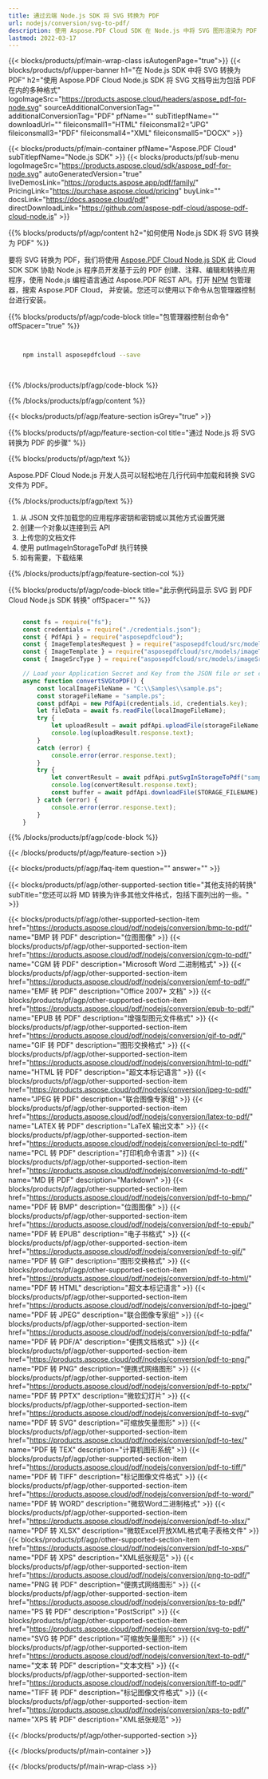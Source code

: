 ```yaml
---
title: 通过云端 Node.js SDK 将 SVG 转换为 PDF
url: nodejs/conversion/svg-to-pdf/
description: 使用 Aspose.PDF Cloud SDK 在 Node.js 中将 SVG 图形渲染为 PDF 文档。
lastmod: 2022-03-17
---
```


{{< blocks/products/pf/main-wrap-class isAutogenPage="true">}}
{{< blocks/products/pf/upper-banner h1="在 Node.js SDK 中将 SVG 转换为 PDF" h2="使用 Aspose.PDF Cloud Node.js SDK 将 SVG 文档导出为包括 PDF 在内的多种格式" logoImageSrc="https://products.aspose.cloud/headers/aspose_pdf-for-node.svg" sourceAdditionalConversionTag="" additionalConversionTag="PDF" pfName="" subTitlepfName="" downloadUrl="" fileiconsmall1="HTML" fileiconsmall2="JPG" fileiconsmall3="PDF" fileiconsmall4="XML" fileiconsmall5="DOCX" >}}

{{< blocks/products/pf/main-container pfName="Aspose.PDF Cloud" subTitlepfName="Node.js SDK" >}}
{{< blocks/products/pf/sub-menu logoImageSrc="https://products.aspose.cloud/sdk/aspose_pdf-for-node.svg"
autoGeneratedVersion="true"
liveDemosLink="https://products.aspose.app/pdf/family/" PricingLink="https://purchase.aspose.cloud/pricing" buyLink="" docsLink="https://docs.aspose.cloud/pdf"  directDownloadLink="https://github.com/aspose-pdf-cloud/aspose-pdf-cloud-node.js" >}}

{{% blocks/products/pf/agp/content h2="如何使用 Node.js SDK 将 SVG 转换为 PDF" %}}

要将 SVG 转换为 PDF，我们将使用
[Aspose.PDF Cloud Node.js SDK](https://products.aspose.cloud/pdf/nodejs/)
此 Cloud SDK SDK 协助 Node.js 程序员开发基于云的 PDF 创建、注释、编辑和转换应用程序，使用 Node.js 编程语言通过 Aspose.PDF REST API。打开
[NPM](https://www.npmjs.com/package/asposepdfcloud)
包管理器，搜索
Aspose.PDF Cloud，
并安装。您还可以使用以下命令从包管理器控制台进行安装。

{{% blocks/products/pf/agp/code-block title="包管理器控制台命令" offSpacer="true" %}}

```bash

     
    npm install asposepdfcloud --save
     
     

```

{{% /blocks/products/pf/agp/code-block %}}

{{% /blocks/products/pf/agp/content %}}

{{< blocks/products/pf/agp/feature-section isGrey="true" >}}

{{% blocks/products/pf/agp/feature-section-col title="通过 Node.js 将 SVG 转换为 PDF 的步骤" %}}

{{% blocks/products/pf/agp/text %}}

Aspose.PDF Cloud Node.js 开发人员可以轻松地在几行代码中加载和转换 SVG 文件为 PDF。

{{% /blocks/products/pf/agp/text %}}

1. 从 JSON 文件加载您的应用程序密钥和密钥或以其他方式设置凭据
1. 创建一个对象以连接到云 API
1. 上传您的文档文件
1. 使用 putImageInStorageToPdf 执行转换
1. 如有需要，下载结果

{{% /blocks/products/pf/agp/feature-section-col %}}


{{% blocks/products/pf/agp/code-block title="此示例代码显示 SVG 到 PDF Cloud Node.js SDK 转换" offSpacer="" %}}

```js

    const fs = require("fs");
    const credentials = require("./credentials.json");
    const { PdfApi } = require("asposepdfcloud");
    const { ImageTemplatesRequest } = require("asposepdfcloud/src/models/imageTemplatesRequest");
    const { ImageTemplate } = require("asposepdfcloud/src/models/imageTemplate");
    const { ImageSrcType } = require("asposepdfcloud/src/models/imageSrcType");

    // Load your Application Secret and Key from the JSON file or set credentials in another way
    async function convertSVGtoPDF() {
        const localImageFileName = "C:\\Samples\\sample.ps";
        const storageFileName = "sample.ps";
        const pdfApi = new PdfApi(credentials.id, credentials.key);
        let fileData = await fs.readFile(localImageFileName);
        try {
            let uploadResult = await pdfApi.uploadFile(storageFileName, fileData);
            console.log(uploadResult.response.text);
        }
        catch (error) {
            console.error(error.response.text);
        }
        try {
            let convertResult = await pdfApi.putSvgInStorageToPdf("sample-svg-to-pdf.pdf", storageFileName);
            console.log(convertResult.response.text);
            const buffer = await pdfApi.downloadFile(STORAGE_FILENAME);
        } catch (error) {
            console.error(error.response.text);
        }
    }
```

{{% /blocks/products/pf/agp/code-block %}}

{{< /blocks/products/pf/agp/feature-section >}}

{{< blocks/products/pf/agp/faq-item question="" answer="" >}}

{{< blocks/products/pf/agp/other-supported-section title="其他支持的转换" subTitle="您还可以将 MD 转换为许多其他文件格式，包括下面列出的一些。" >}}

{{< blocks/products/pf/agp/other-supported-section-item href="https://products.aspose.cloud/pdf/nodejs/conversion/bmp-to-pdf/" name="BMP 转 PDF" description="位图图像" >}}
{{< blocks/products/pf/agp/other-supported-section-item href="https://products.aspose.cloud/pdf/nodejs/conversion/cgm-to-pdf/" name="CGM 转 PDF" description="Microsoft Word 二进制格式" >}}
{{< blocks/products/pf/agp/other-supported-section-item href="https://products.aspose.cloud/pdf/nodejs/conversion/emf-to-pdf/" name="EMF 转 PDF" description="Office 2007+ 文档" >}}
{{< blocks/products/pf/agp/other-supported-section-item href="https://products.aspose.cloud/pdf/nodejs/conversion/epub-to-pdf/" name="EPUB 转 PDF" description="增强型图元文件格式" >}}
{{< blocks/products/pf/agp/other-supported-section-item href="https://products.aspose.cloud/pdf/nodejs/conversion/gif-to-pdf/" name="GIF 转 PDF" description="图形交换格式" >}}
{{< blocks/products/pf/agp/other-supported-section-item href="https://products.aspose.cloud/pdf/nodejs/conversion/html-to-pdf/" name="HTML 转 PDF" description="超文本标记语言" >}}
{{< blocks/products/pf/agp/other-supported-section-item href="https://products.aspose.cloud/pdf/nodejs/conversion/jpeg-to-pdf/" name="JPEG 转 PDF" description="联合图像专家组" >}}
{{< blocks/products/pf/agp/other-supported-section-item href="https://products.aspose.cloud/pdf/nodejs/conversion/latex-to-pdf/" name="LATEX 转 PDF" description="LaTeX 输出文本" >}}
{{< blocks/products/pf/agp/other-supported-section-item href="https://products.aspose.cloud/pdf/nodejs/conversion/pcl-to-pdf/" name="PCL 转 PDF" description="打印机命令语言" >}}
{{< blocks/products/pf/agp/other-supported-section-item href="https://products.aspose.cloud/pdf/nodejs/conversion/md-to-pdf/" name="MD 转 PDF" description="Markdown" >}}
{{< blocks/products/pf/agp/other-supported-section-item href="https://products.aspose.cloud/pdf/nodejs/conversion/pdf-to-bmp/" name="PDF 转 BMP" description="位图图像" >}}
{{< blocks/products/pf/agp/other-supported-section-item href="https://products.aspose.cloud/pdf/nodejs/conversion/pdf-to-epub/" name="PDF 转 EPUB" description="电子书格式" >}}
{{< blocks/products/pf/agp/other-supported-section-item href="https://products.aspose.cloud/pdf/nodejs/conversion/pdf-to-gif/" name="PDF 转 GIF" description="图形交换格式" >}}
{{< blocks/products/pf/agp/other-supported-section-item href="https://products.aspose.cloud/pdf/nodejs/conversion/pdf-to-html/" name="PDF 转 HTML" description="超文本标记语言" >}}
{{< blocks/products/pf/agp/other-supported-section-item href="https://products.aspose.cloud/pdf/nodejs/conversion/pdf-to-jpeg/" name="PDF 转 JPEG" description="联合图像专家组" >}}
{{< blocks/products/pf/agp/other-supported-section-item href="https://products.aspose.cloud/pdf/nodejs/conversion/pdf-to-pdfa/" name="PDF 转 PDF/A" description="便携文档格式" >}}
{{< blocks/products/pf/agp/other-supported-section-item href="https://products.aspose.cloud/pdf/nodejs/conversion/pdf-to-png/" name="PDF 转 PNG" description="便携式网络图形" >}}
{{< blocks/products/pf/agp/other-supported-section-item href="https://products.aspose.cloud/pdf/nodejs/conversion/pdf-to-pptx/" name="PDF 转 PPTX" description="微软幻灯片" >}}
{{< blocks/products/pf/agp/other-supported-section-item href="https://products.aspose.cloud/pdf/nodejs/conversion/pdf-to-svg/" name="PDF 转 SVG" description="可缩放矢量图形" >}}
{{< blocks/products/pf/agp/other-supported-section-item href="https://products.aspose.cloud/pdf/nodejs/conversion/pdf-to-tex/" name="PDF 转 TEX" description="计算机图形系统" >}}
{{< blocks/products/pf/agp/other-supported-section-item href="https://products.aspose.cloud/pdf/nodejs/conversion/pdf-to-tiff/" name="PDF 转 TIFF" description="标记图像文件格式" >}}
{{< blocks/products/pf/agp/other-supported-section-item href="https://products.aspose.cloud/pdf/nodejs/conversion/pdf-to-word/" name="PDF 转 WORD" description="微软Word二进制格式" >}}
{{< blocks/products/pf/agp/other-supported-section-item href="https://products.aspose.cloud/pdf/nodejs/conversion/pdf-to-xlsx/" name="PDF 转 XLSX" description="微软Excel开放XML格式电子表格文件" >}}
{{< blocks/products/pf/agp/other-supported-section-item href="https://products.aspose.cloud/pdf/nodejs/conversion/pdf-to-xps/" name="PDF 转 XPS" description="XML纸张规范" >}}
{{< blocks/products/pf/agp/other-supported-section-item href="https://products.aspose.cloud/pdf/nodejs/conversion/png-to-pdf/" name="PNG 转 PDF" description="便携式网络图形" >}}
{{< blocks/products/pf/agp/other-supported-section-item href="https://products.aspose.cloud/pdf/nodejs/conversion/ps-to-pdf/" name="PS 转 PDF" description="PostScript" >}}
{{< blocks/products/pf/agp/other-supported-section-item href="https://products.aspose.cloud/pdf/nodejs/conversion/svg-to-pdf/" name="SVG 转 PDF" description="可缩放矢量图形" >}}
{{< blocks/products/pf/agp/other-supported-section-item href="https://products.aspose.cloud/pdf/nodejs/conversion/text-to-pdf/" name="文本 转 PDF" description="文本文档" >}}
{{< blocks/products/pf/agp/other-supported-section-item href="https://products.aspose.cloud/pdf/nodejs/conversion/tiff-to-pdf/" name="TIFF 转 PDF" description="标记图像文件格式" >}}
{{< blocks/products/pf/agp/other-supported-section-item href="https://products.aspose.cloud/pdf/nodejs/conversion/xps-to-pdf/" name="XPS 转 PDF" description="XML纸张规范" >}}

{{< /blocks/products/pf/agp/other-supported-section >}}

{{< /blocks/products/pf/main-container >}}

{{< /blocks/products/pf/main-wrap-class >}}


